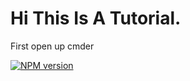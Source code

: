 <h1> Hi This Is A Tutorial. </h1>


First open up cmder

<a target=_blank href="https://cmder.net/">
     <img src="https://avatars.githubusercontent.com/u/11646750?s=400&v=4" alt="NPM version">
</a>
